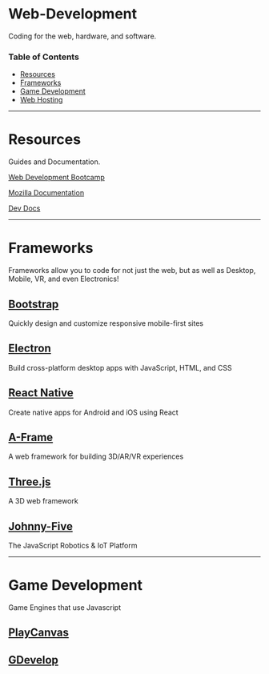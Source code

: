 # Web-Development
Coding for the web, hardware, and software.

### Table of Contents
- <a href="#resourses">Resources</a>
- <a href="#frameworks">Frameworks</a>
- <a href="#games">Game Development</a>
- <a href="#web-hosting">Web Hosting</a>
---
# <span id="resourses">Resources</span>
Guides and Documentation.

[Web Development Bootcamp](https://www.udemy.com/course/the-complete-web-development-bootcamp/)

[Mozilla Documentation](https://developer.mozilla.org/en-US/)

[Dev Docs](https://devdocs.io)

---
# <span id="frameworks">Frameworks</span>
Frameworks allow you to code for not just the web, but as well as Desktop, Mobile, VR, and even Electronics!
## [Bootstrap](https://getbootstrap.com)
Quickly design and customize responsive mobile-first sites
## [Electron](https://www.electronjs.org)
Build cross-platform desktop apps with JavaScript, HTML, and CSS
## [React Native](https://reactnative.dev)
Create native apps for Android and iOS using React
## [A-Frame](https://aframe.io)
A web framework for building 3D/AR/VR experiences
## [Three.js](https://threejs.org)
A 3D web framework
## [Johnny-Five](http://johnny-five.io)
The JavaScript Robotics & IoT Platform

---

# <span id="games">Game Development</span>
Game Engines that use Javascript
## [PlayCanvas](https://playcanvas.com/#!)
## [GDevelop](https://gdevelop-app.com)
